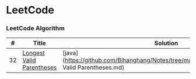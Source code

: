 LeetCode
========

### LeetCode Algorithm

| # | Title | Solution | Difficulty |
|---| ----- | -------- | ---------- |
|32|[Longest Valid Parentheses](https://leetcode.com/problems/longest-valid-parentheses/description/) | [java](https://github.com/Bihanghang/Notes/tree/master/notes/leetcode/Longest Valid Parentheses.md)|hard|

